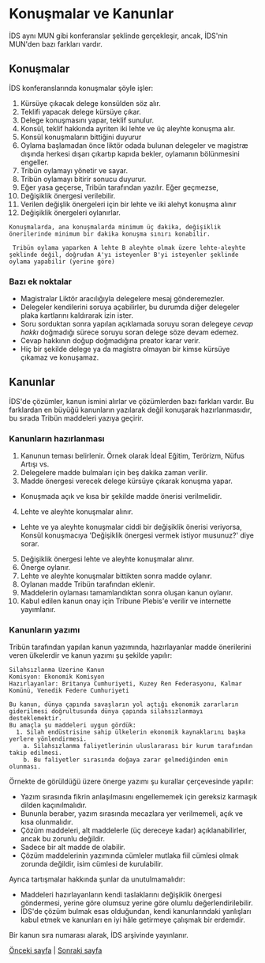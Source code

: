 # Konuşmalar ve Kanunlar
İDS aynı MUN gibi konferanslar şeklinde gerçekleşir, ancak, İDS'nin MUN'den bazı farkları vardır.

## Konuşmalar

İDS konferanslarında konuşmalar şöyle işler:

1. Kürsüye çıkacak delege konsülden söz alır.
2. Teklifi yapacak delege kürsüye çıkar.
3. Delege konuşmasını yapar, teklif sunulur.
4. Konsül, teklif hakkında ayriten iki lehte ve üç aleyhte konuşma alır.
5. Konsül konuşmaların bittiğini duyurur
6. Oylama başlamadan önce liktör odada bulunan delegeler ve magistræ dışında herkesi dışarı çıkartıp kapıda bekler, oylamanın bölünmesini engeller.
7. Tribün oylamayı yönetir ve sayar.
8. Tribün oylamayı bitirir sonucu duyurur.
9. Eğer yasa geçerse, Tribün tarafından yazılır. Eğer geçmezse,
  1. Değişiklik önergesi verilebilir.
  2. Verilen değişlik önergeleri için bir lehte ve iki alehyt konuşma alınır
  3. Değişiklik önergeleri oylanırlar.

` Konuşmalarda, ana konuşmalarda minimum üç dakika, değişiklik önerilerinde minimum bir dakika konuşma sınırı konabilir. `

` Tribün oylama yaparken A lehte B aleyhte olmak üzere lehte-aleyhte şeklinde değil, doğrudan A'yı isteyenler B'yi isteyenler şeklinde oylama yapabilir (yerine göre)`

### Bazı ek noktalar


* Magistralar Liktör aracılığıyla delegelere mesaj gönderemezler.
* Delegeler kendilerini soruya açabilirler, bu durumda diğer delegeler plaka kartlarını kaldırarak izin ister.
* Soru sorduktan sonra yapılan açıklamada soruyu soran delegeye *cevap hakkı* doğmadığı sürece soruyu soran delege söze devam edemez.
* Cevap hakkının doğup doğmadığına preator karar verir.
* Hiç bir şekilde delege ya da magistra olmayan bir kimse kürsüye çıkamaz ve konuşamaz.

## Kanunlar

İDS'de çözümler, kanun ismini alırlar ve çözümlerden bazı farkları vardır. Bu farklardan en büyüğü kanunların yazılarak değil konuşarak hazırlanmasıdır, bu sırada Tribün maddeleri yazıya geçirir.

### Kanunların hazırlanması

1. Kanunun teması belirlenir. Örnek olarak İdeal Eğitim, Terörizm, Nüfus Artışı vs.
2. Delegelere madde bulmaları için beş dakika zaman verilir.
3. Madde önergesi verecek delege kürsüye çıkarak konuşma yapar.
  - Konuşmada açık ve kısa bir şekilde madde önerisi verilmelidir.
4. Lehte ve aleyhte konuşmalar alınır.
  - Lehte ve ya aleyhte konuşmalar ciddi bir değişiklik önerisi veriyorsa, Konsül konuşmacıya 'Değişiklik önergesi vermek istiyor musunuz?' diye sorar.
5. Değişiklik önergesi lehte ve aleyhte konuşmalar alınır.
6. Önerge oylanır.
7. Lehte ve aleyhte konuşmalar bittikten sonra madde oylanır.
8. Oylanan madde Tribün tarafından eklenir.
9. Maddelerin oylaması tamamlandıktan sonra oluşan kanun oylanır.
10. Kabul edilen kanun onay için Tribune Plebis'e verilir ve internette yayımlanır.

### Kanunların yazımı

Tribün tarafından yapılan kanun yazımında, hazırlayanlar madde önerilerini veren ülkelerdir ve kanun yazımı şu şekilde yapılır:

```
Silahsızlanma Üzerine Kanun
Komisyon: Ekonomik Komisyon
Hazırlayanlar: Britanya Cumhuriyeti, Kuzey Ren Federasyonu, Kalmar Komünü, Venedik Federe Cumhuriyeti

Bu kanun, dünya çapında savaşların yol açtığı ekonomik zararların giderilmesi doğrultusunda dünya çapında silahsızlanmayı desteklemektir.
Bu amaçla şu maddeleri uygun gördük:
  1. Silah endüstrisine sahip ülkelerin ekonomik kaynaklarını başka yerlere yönlendirmesi.
    a. Silahsızlanma faliyetlerinin uluslararası bir kurum tarafından takip edilmesi.
    b. Bu faliyetler sırasında doğaya zarar gelmediğinden emin olunması.
```

Örnekte de görüldüğü üzere önerge yazımı şu kurallar çerçevesinde yapılır:

* Yazım sırasında fikrin anlaşılmasını engellememek için gereksiz karmaşık dilden kaçınılmalıdır.
* Bununla beraber, yazım sırasında mecazlara yer verilmemeli, açık ve kısa olunmalıdır.
* Çözüm maddeleri, alt maddelerle (üç dereceye kadar) açıklanabilirler, ancak bu zorunlu değildir.
* Sadece bir alt madde de olabilir.
* Çözüm maddelerinin yazımında cümleler mutlaka fiil cümlesi olmak zorunda değildir, isim cümlesi de kurulabilir.

Ayrıca tartışmalar hakkında şunlar da unutulmamalıdır:

* Maddeleri hazırlayanların kendi taslaklarını değişiklik önergesi göndermesi, yerine göre olumsuz yerine göre olumlu değerlendirilebilir.
* İDS'de çözüm bulmak esas olduğundan, kendi kanunlarındaki yanlışları kabul etmek ve kanunları en iyi hâle getirmeye çalışmak bir erdemdir.

Bir kanun sıra numarası alarak, İDS arşivinde yayınlanır.

[Önceki sayfa](ulke_yaratimi.md) | [Sonraki sayfa](formaliteler.md)

